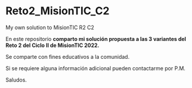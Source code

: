 # Reto2_MisionTIC_C2
My own solution to MisionTIC R2 C2

En este repositorio **comparto mi solución propuesta a las 3 variantes del Reto 2 del Ciclo II de MisionTIC 2022.**

Se comparte con fines educativos a la comunidad.

Si se requiere alguna información adicional pueden contactarme por P.M.

Saludos.
